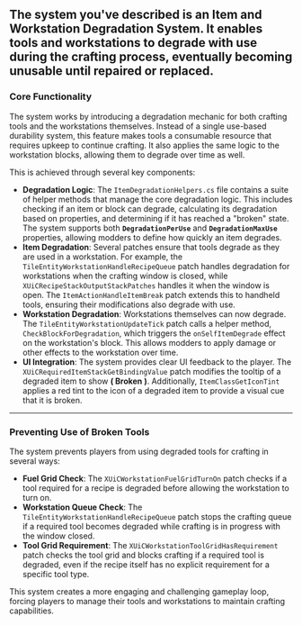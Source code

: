 The system you've described is an **Item and Workstation Degradation System**. It enables tools and workstations to degrade with use during the crafting process, eventually becoming unusable until repaired or replaced.
---

### **Core Functionality**

The system works by introducing a degradation mechanic for both crafting tools and the workstations themselves. Instead of a single use-based durability system, this feature makes tools a consumable resource that requires upkeep to continue crafting. It also applies the same logic to the workstation blocks, allowing them to degrade over time as well.

This is achieved through several key components:

* **Degradation Logic**: The `ItemDegradationHelpers.cs` file contains a suite of helper methods that manage the core degradation logic. This includes checking if an item or block can degrade, calculating its degradation based on properties, and determining if it has reached a "broken" state. The system supports both **`DegradationPerUse`** and **`DegradationMaxUse`** properties, allowing modders to define how quickly an item degrades.
* **Item Degradation**: Several patches ensure that tools degrade as they are used in a workstation. For example, the `TileEntityWorkstationHandleRecipeQueue` patch handles degradation for workstations when the crafting window is closed, while `XUiCRecipeStackOutputStackPatches` handles it when the window is open. The `ItemActionHandleItemBreak` patch extends this to handheld tools, ensuring their modifications also degrade with use.
* **Workstation Degradation**: Workstations themselves can now degrade. The `TileEntityWorkstationUpdateTick` patch calls a helper method, `CheckBlockForDegradation`, which triggers the `onSelfItemDegrade` effect on the workstation's block. This allows modders to apply damage or other effects to the workstation over time.
* **UI Integration**: The system provides clear UI feedback to the player. The `XUiCRequiredItemStackGetBindingValue` patch modifies the tooltip of a degraded item to show **( Broken )**. Additionally, `ItemClassGetIconTint` applies a red tint to the icon of a degraded item to provide a visual cue that it is broken.

---

### **Preventing Use of Broken Tools**

The system prevents players from using degraded tools for crafting in several ways:

* **Fuel Grid Check**: The `XUiCWorkstationFuelGridTurnOn` patch checks if a tool required for a recipe is degraded before allowing the workstation to turn on.
* **Workstation Queue Check**: The `TileEntityWorkstationHandleRecipeQueue` patch stops the crafting queue if a required tool becomes degraded while crafting is in progress with the window closed.
* **Tool Grid Requirement**: The `XUiCWorkstationToolGridHasRequirement` patch checks the tool grid and blocks crafting if a required tool is degraded, even if the recipe itself has no explicit requirement for a specific tool type.

This system creates a more engaging and challenging gameplay loop, forcing players to manage their tools and workstations to maintain crafting capabilities.